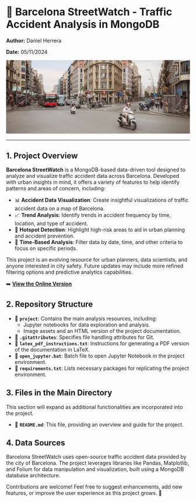 # 🚦 Barcelona StreetWatch - Traffic Accident Analysis in MongoDB

**Author:** Daniel Herrera

**Date:** 05/11/2024

<img src="project/images/banner.jpeg" alt="Banner Image"/>

---

## 1. Project Overview

**Barcelona StreetWatch** is a MongoDB-based data-driven tool designed to analyze and visualize traffic accident data across Barcelona. Developed with urban insights in mind, it offers a variety of features to help identify patterns and areas of concern, including:

- 📊 **Accident Data Visualization**: Create insightful visualizations of traffic accident data on a map of Barcelona.
- 📈 **Trend Analysis**: Identify trends in accident frequency by time, location, and type of accident.
- 📍 **Hotspot Detection**: Highlight high-risk areas to aid in urban planning and accident prevention.
- 📅 **Time-Based Analysis**: Filter data by date, time, and other criteria to focus on specific periods.

This project is an evolving resource for urban planners, data scientists, and anyone interested in city safety. Future updates may include more refined filtering options and predictive analytics capabilities.

➡️ **[View the Online Version](https://leinadher.github.io/Barcelona-StreetWatch/project/project-traffic_accidents.html)**

## 2. Repository Structure

- 📁 **`project`**: Contains the main analysis resources, including:
  - Jupyter notebooks for data exploration and analysis.
  - Image assets and an HTML version of the project documentation.
- 📄 **`.gitattributes`**: Specifies file handling attributes for Git.
- 📄 **`latex_pdf_instructions.txt`**: Instructions for generating a PDF version of the documentation in LaTeX.
- 📄 **`open_jupyter.bat`**: Batch file to open Jupyter Notebook in the project environment.
- 📄 **`requirements.txt`**: Lists necessary packages for replicating the project environment.

## 3. Files in the Main Directory

This section will expand as additional functionalities are incorporated into the project.
- 📄 **`README.md`**: This file, providing an overview and guide for the project.

## 4. Data Sources

Barcelona StreetWatch uses open-source traffic accident data provided by the city of Barcelona. The project leverages libraries like Pandas, Matplotlib, and Folium for data manipulation and visualization, built using a MongoDB database architecture.

Contributions are welcome! Feel free to suggest enhancements, add new features, or improve the user experience as this project grows. 🚀
